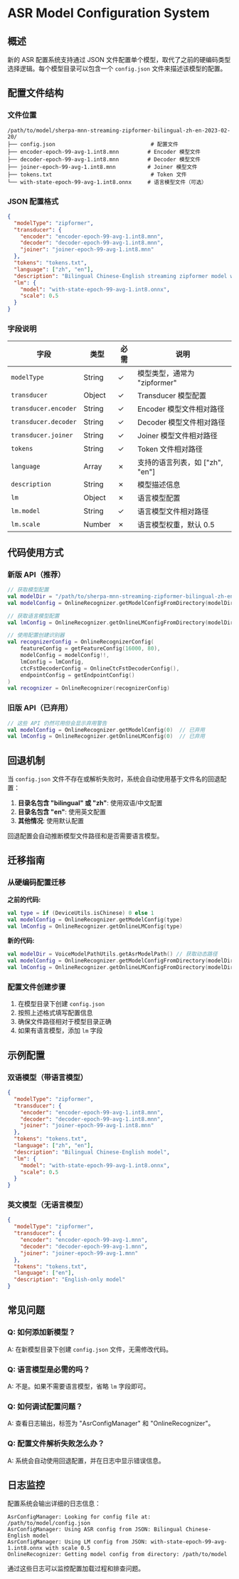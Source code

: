 # ASR Model Configuration System

## 概述

新的 ASR 配置系统支持通过 JSON 文件配置单个模型，取代了之前的硬编码类型选择逻辑。每个模型目录可以包含一个 `config.json` 文件来描述该模型的配置。

## 配置文件结构

### 文件位置
```
/path/to/model/sherpa-mnn-streaming-zipformer-bilingual-zh-en-2023-02-20/
├── config.json                              # 配置文件
├── encoder-epoch-99-avg-1.int8.mnn         # Encoder 模型文件
├── decoder-epoch-99-avg-1.int8.mnn         # Decoder 模型文件  
├── joiner-epoch-99-avg-1.int8.mnn          # Joiner 模型文件
├── tokens.txt                               # Token 文件
└── with-state-epoch-99-avg-1.int8.onnx     # 语言模型文件（可选）
```

### JSON 配置格式

```json
{
  "modelType": "zipformer",
  "transducer": {
    "encoder": "encoder-epoch-99-avg-1.int8.mnn",
    "decoder": "decoder-epoch-99-avg-1.int8.mnn", 
    "joiner": "joiner-epoch-99-avg-1.int8.mnn"
  },
  "tokens": "tokens.txt",
  "language": ["zh", "en"],
  "description": "Bilingual Chinese-English streaming zipformer model with language model support",
  "lm": {
    "model": "with-state-epoch-99-avg-1.int8.onnx",
    "scale": 0.5
  }
}
```

### 字段说明

| 字段 | 类型 | 必需 | 说明 |
|------|------|------|------|
| `modelType` | String | ✓ | 模型类型，通常为 "zipformer" |
| `transducer` | Object | ✓ | Transducer 模型配置 |
| `transducer.encoder` | String | ✓ | Encoder 模型文件相对路径 |
| `transducer.decoder` | String | ✓ | Decoder 模型文件相对路径 |
| `transducer.joiner` | String | ✓ | Joiner 模型文件相对路径 |
| `tokens` | String | ✓ | Token 文件相对路径 |
| `language` | Array | ✗ | 支持的语言列表，如 ["zh", "en"] |
| `description` | String | ✗ | 模型描述信息 |
| `lm` | Object | ✗ | 语言模型配置 |
| `lm.model` | String | ✓ | 语言模型文件相对路径 |
| `lm.scale` | Number | ✗ | 语言模型权重，默认 0.5 |

## 代码使用方式

### 新版 API（推荐）

```kotlin
// 获取模型配置
val modelDir = "/path/to/sherpa-mnn-streaming-zipformer-bilingual-zh-en-2023-02-20"
val modelConfig = OnlineRecognizer.getModelConfigFromDirectory(modelDir)

// 获取语言模型配置  
val lmConfig = OnlineRecognizer.getOnlineLMConfigFromDirectory(modelDir)

// 使用配置创建识别器
val recognizerConfig = OnlineRecognizerConfig(
    featureConfig = getFeatureConfig(16000, 80),
    modelConfig = modelConfig!!,
    lmConfig = lmConfig,
    ctcFstDecoderConfig = OnlineCtcFstDecoderConfig(),
    endpointConfig = getEndpointConfig()
)
val recognizer = OnlineRecognizer(recognizerConfig)
```

### 旧版 API（已弃用）

```kotlin
// 这些 API 仍然可用但会显示弃用警告
val modelConfig = OnlineRecognizer.getModelConfig(0)  // 已弃用
val lmConfig = OnlineRecognizer.getOnlineLMConfig(0)  // 已弃用
```

## 回退机制

当 `config.json` 文件不存在或解析失败时，系统会自动使用基于文件名的回退配置：

1. **目录名包含 "bilingual" 或 "zh"**: 使用双语/中文配置
2. **目录名包含 "en"**: 使用英文配置  
3. **其他情况**: 使用默认配置

回退配置会自动推断模型文件路径和是否需要语言模型。

## 迁移指南

### 从硬编码配置迁移

**之前的代码:**
```kotlin
val type = if (DeviceUtils.isChinese) 0 else 1
val modelConfig = OnlineRecognizer.getModelConfig(type)
val lmConfig = OnlineRecognizer.getOnlineLMConfig(type)
```

**新的代码:**
```kotlin
val modelDir = VoiceModelPathUtils.getAsrModelPath() // 获取动态路径
val modelConfig = OnlineRecognizer.getModelConfigFromDirectory(modelDir)
val lmConfig = OnlineRecognizer.getOnlineLMConfigFromDirectory(modelDir)
```

### 配置文件创建步骤

1. 在模型目录下创建 `config.json`
2. 按照上述格式填写配置信息
3. 确保文件路径相对于模型目录正确
4. 如果有语言模型，添加 `lm` 字段

## 示例配置

### 双语模型（带语言模型）
```json
{
  "modelType": "zipformer",
  "transducer": {
    "encoder": "encoder-epoch-99-avg-1.int8.mnn",
    "decoder": "decoder-epoch-99-avg-1.int8.mnn",
    "joiner": "joiner-epoch-99-avg-1.int8.mnn"
  },
  "tokens": "tokens.txt",
  "language": ["zh", "en"],
  "description": "Bilingual Chinese-English model",
  "lm": {
    "model": "with-state-epoch-99-avg-1.int8.onnx",
    "scale": 0.5
  }
}
```

### 英文模型（无语言模型）
```json
{
  "modelType": "zipformer",
  "transducer": {
    "encoder": "encoder-epoch-99-avg-1.mnn",
    "decoder": "decoder-epoch-99-avg-1.mnn",
    "joiner": "joiner-epoch-99-avg-1.mnn"
  },
  "tokens": "tokens.txt",
  "language": ["en"],
  "description": "English-only model"
}
```

## 常见问题

### Q: 如何添加新模型？
A: 在新模型目录下创建 `config.json` 文件，无需修改代码。

### Q: 语言模型是必需的吗？
A: 不是。如果不需要语言模型，省略 `lm` 字段即可。

### Q: 如何调试配置问题？
A: 查看日志输出，标签为 "AsrConfigManager" 和 "OnlineRecognizer"。

### Q: 配置文件解析失败怎么办？
A: 系统会自动使用回退配置，并在日志中显示错误信息。

## 日志监控

配置系统会输出详细的日志信息：

```
AsrConfigManager: Looking for config file at: /path/to/model/config.json
AsrConfigManager: Using ASR config from JSON: Bilingual Chinese-English model
AsrConfigManager: Using LM config from JSON: with-state-epoch-99-avg-1.int8.onnx with scale 0.5
OnlineRecognizer: Getting model config from directory: /path/to/model
```

通过这些日志可以监控配置加载过程和排查问题。 
